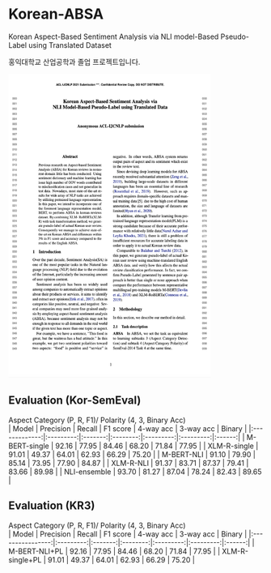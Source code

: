 # Korean-ABSA
Korean Aspect-Based Sentiment Analysis via NLI model-Based Pseudo-Label using Translated Dataset

홍익대학교 산업공학과 졸업 프로젝트입니다.

<img src="image/abstract.png" width="400" height="600">


## Evaluation (Kor-SemEval)
Aspect Category (P, R, F1)/ Polarity (4, 3, Binary Acc)      
| Model         | Precision |  Recall | F1 score | 4-way acc | 3-way acc | Binary |
|:-------------:|:---------:|:-------:|:--------:|:---------:|:---------:|:------:|
| M-BERT-single |   92.16   |  77.95  |   84.46  |   68.20   |   71.84   |  77.95 |
| XLM-R-single  |   91.01   |  49.37  |   64.01  |   62.93   |   66.29   |  75.20 | 
| M-BERT-NLI    |   91.10   |  79.90  |   85.14  |   73.95   |   77.90   |  84.87 | 
| XLM-R-NLI     |   91.37   |  83.71  |   87.37  |   79.41   |   83.66   |  89.98 |
| NLI-ensemble  |   93.70   |  81.27  |   87.04  |   78.24   |   82.43   |  89.65 |

## Evaluation (KR3)
Aspect Category (P, R, F1)/ Polarity (4, 3, Binary Acc)  
| Model            | Precision |  Recall | F1 score | 4-way acc | 3-way acc | Binary |
|:----------------:|:---------:|:-------:|:--------:|:---------:|:---------:|:------:|
| M-BERT-NLI+PL    |   92.16   |  77.95  |   84.46  |   68.20   |   71.84   |  77.95 |
| XLM-R-single+PL  |   91.01   |  49.37  |   64.01  |   62.93   |   66.29   |  75.20 | 
